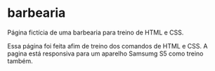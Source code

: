 # barbearia
Página fictícia de uma barbearia para treino de HTML e CSS.

Essa página foi feita afim de treino dos comandos de HTML e CSS. A pagina está responsiva para um aparelho Samsumg S5 como treino também.
